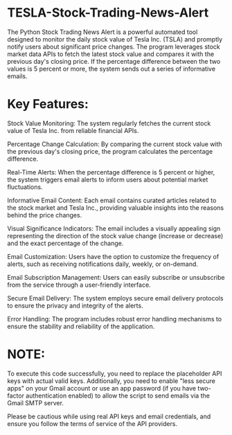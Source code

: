 # TESLA-Stock-Trading-News-Alert
The Python Stock Trading News Alert is a powerful automated tool designed to monitor the daily stock value of Tesla Inc. (TSLA) and promptly notify users about significant price changes. The program leverages stock market data APIs to fetch the latest stock value and compares it with the previous day's closing price. If the percentage difference between the two values is 5 percent or more, the system sends out a series of informative emails.

# Key Features:

Stock Value Monitoring: The system regularly fetches the current stock value of Tesla Inc. from reliable financial APIs.

Percentage Change Calculation: By comparing the current stock value with the previous day's closing price, the program calculates the percentage difference.

Real-Time Alerts: When the percentage difference is 5 percent or higher, the system triggers email alerts to inform users about potential market fluctuations.

Informative Email Content: Each email contains curated articles related to the stock market and Tesla Inc., providing valuable insights into the reasons behind the price changes.

Visual Significance Indicators: The email includes a visually appealing sign representing the direction of the stock value change (increase or decrease) and the exact percentage of the change.

Email Customization: Users have the option to customize the frequency of alerts, such as receiving notifications daily, weekly, or on-demand.

Email Subscription Management: Users can easily subscribe or unsubscribe from the service through a user-friendly interface.

Secure Email Delivery: The system employs secure email delivery protocols to ensure the privacy and integrity of the alerts.

Error Handling: The program includes robust error handling mechanisms to ensure the stability and reliability of the application.

# NOTE: 

To execute this code successfully, you need to replace the placeholder API keys with actual valid keys. Additionally, you need to enable "less secure apps" on your Gmail account or use an app password (if you have two-factor authentication enabled) to allow the script to send emails via the Gmail SMTP server.

Please be cautious while using real API keys and email credentials, and ensure you follow the terms of service of the API providers.
